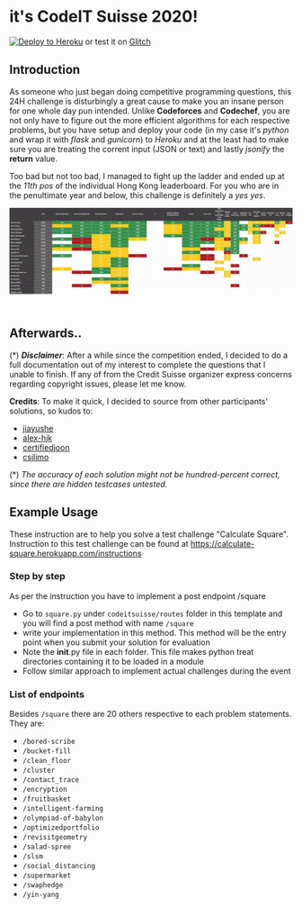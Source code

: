 # it's CodeIT Suisse 2020!

[![Deploy to Heroku](https://www.herokucdn.com/deploy/button.svg)](https://heroku.com/deploy?template=https://github.com/grrlic/creditsuissecit) or test it on [Glitch](http://codeitsuisse.glitch.me/)

## Introduction

As someone who just began doing competitive programming questions, this 24H challenge is disturbingly a great cause to make you an insane person for one whole day pun intended. Unlike **Codeforces** and **Codechef**, you are not only have to figure out the more efficient algorithms for each respective problems, but you have setup and deploy your code (in my case it's _python_ and wrap it with _flask_ and _gunicorn_) to _Heroku_ and at the least had to make sure you are treating the corrent input (JSON or text) and lastly _jsonify_ the **return** value.

Too bad but not too bad, I managed to fight up the ladder and ended up at the _11th pos_ of the individual Hong Kong leaderboard. For you who are in the penultimate year and below, this challenge is definitely a _yes yes_.

![](res/leaderboard.jpg)

## Afterwards..

(*) **_Disclaimer_**: After a while since the competition ended, I decided to do a full documentation out of my interest to complete the questions that I unable to finish. If any of from the Credit Suisse organizer express concerns regarding copyright issues, please let me know.

**Credits**:
To make it quick, I decided to source from other participants' solutions, so kudos to:
- [jiayushe](https://github.com/jiayushe/codeit-suisse-2020)
- [alex-hjk](https://github.com/alex-hjk/CodeItSuisse-2020)
- [certifiedjoon](https://github.com/CertifiedJoon/CodeSuisse2020)
- [csjlimo](https://github.com/CSJLIMO/credit-suisse-python-demo)

(*) _The accuracy of each solution might not be hundred-percent correct, since there are hidden testcases untested._

## Example Usage

These instruction are to help you solve a test challenge "Calculate Square". Instruction to this test challenge can be found at https://calculate-square.herokuapp.com/instructions

### Step by step

As per the instruction you have to implement a post endpoint /square

- Go to `square.py` under `codeitsuisse/routes` folder in this template and you will find a post method with name  `/square` 
- write your implementation in this method. This method will be the entry point when you submit your solution for evaluation
- Note the __init__.py file in each folder. This file makes python treat directories containing it to be loaded in a module
- Follow similar approach to implement actual challenges during the event

### List of endpoints

Besides `/square` there are 20 others respective to each problem statements. They are:

- `/bored-scribe`
- `/bucket-fill`
- `/clean_floor`
- `/cluster`
- `/contact_trace`
- `/encryption`
- `/fruitbasket`
- `/intelligent-farming`
- `/olympiad-of-babylon`
- `/optimizedportfolio`
- `/revisitgeometry`
- `/salad-spree`
- `/slsm`
- `/social_distancing`
- `/supermarket`
- `/swaphedge`
- `/yin-yang`
